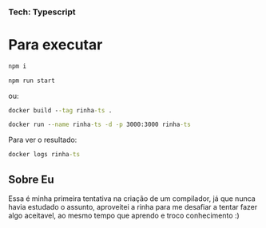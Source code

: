 ### Tech: Typescript

# Para executar

```cmd
npm i
```

```cmd
npm run start
```

ou:

```cmd
docker build --tag rinha-ts .
```

```cmd
docker run --name rinha-ts -d -p 3000:3000 rinha-ts
```

Para ver o resultado:
```cmd
docker logs rinha-ts
```

## Sobre Eu

Essa é minha primeira tentativa na criação de um compilador, já que nunca havia estudado o assunto, aproveitei a rinha para me desafiar a tentar fazer algo aceitavel, ao mesmo tempo que aprendo e troco conhecimento :)
